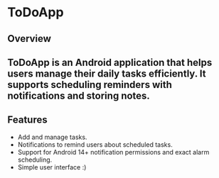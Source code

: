 # ToDoApp

## Overview
ToDoApp is an Android application that helps users manage their daily tasks efficiently. It supports scheduling reminders with notifications and storing notes.
---

## Features
- Add and manage tasks.
- Notifications to remind users about scheduled tasks.
- Support for Android 14+ notification permissions and exact alarm scheduling.
- Simple user interface :)

